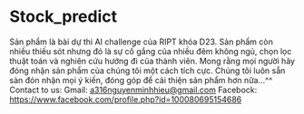 # Stock_predict

Sản phẩm là bài dự thi AI challenge của RIPT khóa D23.
Sản phẩm còn nhiều thiếu sót nhưng đó là sự cố gắng của nhiều đêm không ngủ, chọn lọc thuật toán và nghiên cứu hướng đi của thành viên.
Mong rằng mọi người hãy đóng nhận sản phẩm của chúng tôi một cách tích cực.
Chúng tôi luôn sẵn sàn đón nhận mọi ý kiến, đóng góp để cải thiện sản phẩm hơn nữa...^^
Contact to us: Gmail: a316nguyenminhhieu@gmail.com
               Facebock: https://www.facebook.com/profile.php?id=100080695154686
